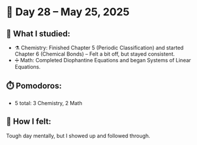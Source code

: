 # 📅 Day 28 – May 25, 2025

## 📘 What I studied:
- ⚗️ Chemistry: Finished Chapter 5 (Periodic Classification) and started Chapter 6 (Chemical Bonds) – Felt a bit off, but stayed consistent.
- ➗ Math: Completed Diophantine Equations and began Systems of Linear Equations.

## ⏱️ Pomodoros:
- 5 total: 3 Chemistry, 2 Math

## 🧠 How I felt:
Tough day mentally, but I showed up and followed through.

